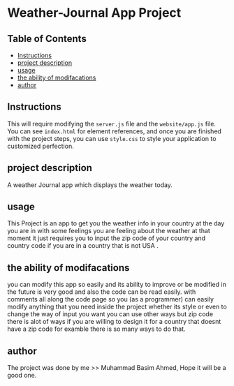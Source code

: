 # Weather-Journal App Project


## Table of Contents

- [Instructions](#instructions)
- [project description](#project-description)
- [usage](#usage)
- [the ability of modifacations](#the-ability-of-modifacations)
- [author](#author)




## Instructions

This will require modifying the `server.js` file and the `website/app.js` file. You can see `index.html` for element references, and once you are finished with the project steps, you can use `style.css` to style your application to customized perfection.



## project description

A weather Journal app which displays the weather today.


## usage

This Project is an app to get you the weather info in your country at the day you are in with some feelings you are feeling about the weather at that moment it just requires you to input the zip code of your country and country code if you are in a country that is not USA .


## the ability of modifacations

you can modify this app so easily and its ability to improve or be modified in the future is very good and also the code can be read easily.
with comments all along the code page so you (as a programmer) can easily modify anything that you need inside the project whether its style or even to change the way of input you want you can use other ways but zip code there is alot of ways if you are willing to design it for a country that doesnt have a zip code for examble there is so many ways to do that.


## author

The project was done by me >> Muhammad Basim Ahmed, Hope it will be a good one.




